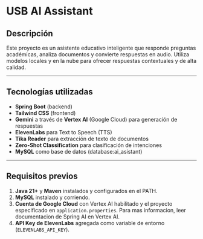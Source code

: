 
# USB AI Assistant

## Descripción

Este proyecto es un asistente educativo inteligente que responde preguntas académicas, analiza documentos y convierte respuestas en audio. Utiliza modelos locales y en la nube para ofrecer respuestas contextuales y de alta calidad.

---

## Tecnologías utilizadas

- **Spring Boot** (backend)
- **Tailwind CSS** (frontend)
- **Gemini** a través de **Vertex AI** (Google Cloud) para generación de respuestas
- **ElevenLabs** para Text to Speech (TTS)
- **Tika Reader** para extracción de texto de documentos
- **Zero-Shot Classification** para clasificación de intenciones
- **MySQL** como base de datos (database:ai_asistant)

---

## Requisitos previos

1. **Java 21+** y **Maven** instalados y configurados en el PATH.
2. **MySQL** instalado y corriendo.
3. **Cuenta de Google Cloud** con Vertex AI habilitado y el proyecto especificado en `application.properties`. Para mas informacion, leer documentacion de Spring AI en Vertex AI. 
4. **API Key de ElevenLabs** agregada como variable de entorno (`ELEVENLABS_API_KEY`).